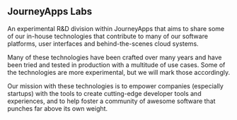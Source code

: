 ## JourneyApps Labs

An experimental R&D division within JourneyApps that aims to share some of our in-house technologies that contribute to many of our software platforms, user interfaces and behind-the-scenes cloud systems.

Many of these technologies have been crafted over many years and have been tried and tested in production with a multitude of use cases. Some of the technologies are more experimental, but we will mark those accordingly.

Our mission with these technologies is to empower companies (especially startups) with the tools to create cutting-edge developer tools and experiences, and to help foster a community of awesome software that punches far above its own weight.
